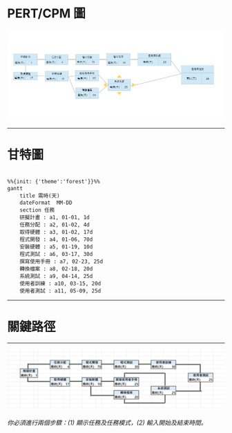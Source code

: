 # PERT/CPM 圖
![PERT/CPM 圖](image_PERT.png)

---
# 甘特圖
```mermaid

%%{init: {'theme':'forest'}}%%
gantt
    title 需時(天)
    dateFormat  MM-DD
    section 任務
    研擬計畫 : a1, 01-01, 1d
    任務分配 : a2, 01-02, 4d
    取得硬體 : a3, 01-02, 17d
    程式開發 : a4, 01-06, 70d
    安裝硬體 : a5, 01-19, 10d
    程式測試 : a6, 03-17, 30d
    撰寫使用手冊 : a7, 02-23, 25d
    轉換檔案 : a8, 02-18, 20d
    系統測試 : a9, 04-14, 25d
    使用者訓練 : a10, 03-15, 20d
    使用者測試 : a11, 05-09, 25d

```
---
# 關鍵路徑
---
![CPM_img 圖](CPM_img.png)

###### 你必須進行兩個步驟：(1) 顯示任務及任務模式，(2) 輸入開始及結束時間。
